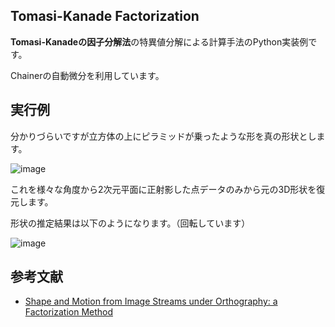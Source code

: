 ## Tomasi-Kanade Factorization

**Tomasi-Kanadeの因子分解法**の特異値分解による計算手法のPython実装例です。

Chainerの自動微分を利用しています。

## 実行例

分かりづらいですが立方体の上にピラミッドが乗ったような形を真の形状とします。

![image](https://qiita-image-store.s3.amazonaws.com/0/109322/29fcc31b-df4d-7dcc-6f08-4803906cef41.png)

これを様々な角度から2次元平面に正射影した点データのみから元の3D形状を復元します。

形状の推定結果は以下のようになります。（回転しています）

![image](https://qiita-image-store.s3.amazonaws.com/0/109322/db3af4cf-7d35-8cbf-1ebc-e1d846d83e68.png)

## 参考文献
 - [Shape and Motion from Image Streams under Orthography: a Factorization Method](https://people.eecs.berkeley.edu/~yang/courses/cs294-6/papers/TomasiC_Shape%20and%20motion%20from%20image%20streams%20under%20orthography.pdf)